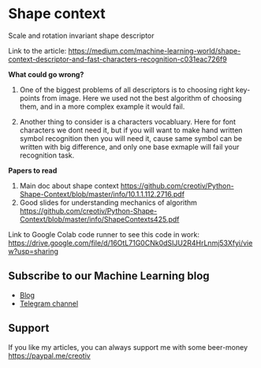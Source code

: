 # Shape context
Scale and rotation invariant shape descriptor

Link to the article: https://medium.com/machine-learning-world/shape-context-descriptor-and-fast-characters-recognition-c031eac726f9

**What could go wrong?**

1. One of the biggest problems of all descriptors is to choosing right key-points from image. Here we used not the best algorithm of choosing them, and in a more complex example it would fail.

2. Another thing to consider is a characters vocabluary. Here for font characters we dont need it, but if you will want to make hand written symbol recognition then you will need it, cause same symbol can be written with big difference, and only one base exmaple will fail your recognition task.

**Papers to read**

1. Main doc about shape context https://github.com/creotiv/Python-Shape-Context/blob/master/info/10.1.1.112.2716.pdf
2. Good slides for understanding mechanics of algorithm https://github.com/creotiv/Python-Shape-Context/blob/master/info/ShapeContexts425.pdf

Link to Google Colab code runner to see this code in work: https://drive.google.com/file/d/16OtL71G0CNk0dSIJU2R4HrLnmj53Xfyi/view?usp=sharing

## Subscribe to our Machine Learning blog
- [Blog](https://medium.com/machine-learning-world)
- [Telegram channel](https://t.me/ml_world)

## Support
If you like my articles, you can always support me with some beer-money https://paypal.me/creotiv
